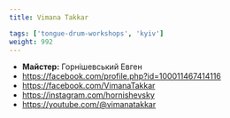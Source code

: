 ```yaml
---
title: Vimana Takkar

tags: ['tongue-drum-workshops', 'kyiv']
weight: 992
---
```



- **Майстер:** Горнішевський Евген
- https://facebook.com/profile.php?id=100011467414116
- https://facebook.com/VimanaTakkar
- https://instagram.com/hornishevsky
- https://youtube.com/@vimanatakkar

